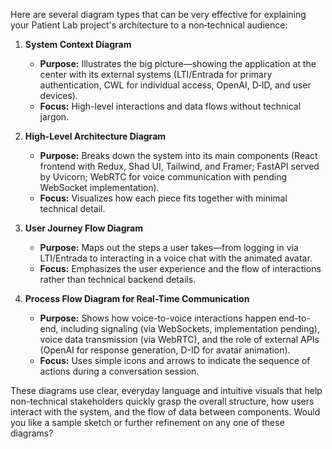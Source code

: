 Here are several diagram types that can be very effective for explaining your Patient Lab project's architecture to a non‐technical audience:

1. **System Context Diagram**  
   - **Purpose:** Illustrates the big picture—showing the application at the center with its external systems (LTI/Entrada for primary authentication, CWL for individual access, OpenAI, D‑ID, and user devices).  
   - **Focus:** High-level interactions and data flows without technical jargon.

2. **High-Level Architecture Diagram**  
   - **Purpose:** Breaks down the system into its main components (React frontend with Redux, Shad UI, Tailwind, and Framer; FastAPI served by Uvicorn; WebRTC for voice communication with pending WebSocket implementation).  
   - **Focus:** Visualizes how each piece fits together with minimal technical detail.

3. **User Journey Flow Diagram**  
   - **Purpose:** Maps out the steps a user takes—from logging in via LTI/Entrada to interacting in a voice chat with the animated avatar.  
   - **Focus:** Emphasizes the user experience and the flow of interactions rather than technical backend details.

4. **Process Flow Diagram for Real-Time Communication**  
   - **Purpose:** Shows how voice-to-voice interactions happen end-to-end, including signaling (via WebSockets, implementation pending), voice data transmission (via WebRTC), and the role of external APIs (OpenAI for response generation, D-ID for avatar animation).  
   - **Focus:** Uses simple icons and arrows to indicate the sequence of actions during a conversation session.

These diagrams use clear, everyday language and intuitive visuals that help non-technical stakeholders quickly grasp the overall structure, how users interact with the system, and the flow of data between components. Would you like a sample sketch or further refinement on any one of these diagrams?